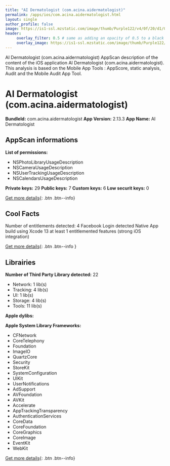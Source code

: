 ```yaml
---
title: "AI Dermatologist (com.acina.aidermatologist)"
permalink: /apps/ios/com.acina.aidermatologist.html
layout: single
author_profile: false
image: https://is1-ssl.mzstatic.com/image/thumb/Purple122/v4/0f/20/d1/0f20d151-2552-f853-700e-493947dfa048/AppIcon-0-0-1x_U007emarketing-0-0-0-5-0-0-sRGB-0-0-0-GLES2_U002c0-512MB-85-220-0-0.png/512x512bb.jpg
header: 
     overlay_filter: 0.5 # same as adding an opacity of 0.5 to a black background
     overlay_image: https://is1-ssl.mzstatic.com/image/thumb/Purple122/v4/0f/20/d1/0f20d151-2552-f853-700e-493947dfa048/AppIcon-0-0-1x_U007emarketing-0-0-0-5-0-0-sRGB-0-0-0-GLES2_U002c0-512MB-85-220-0-0.png/512x512bb.jpg
---
```

AI Dermatologist (com.acina.aidermatologist) AppScan description of the content of the iOS application AI Dermatologist (com.acina.aidermatologist). This analysis is based on the Mobile App Tools : AppScore, static analysis, Audit and the Mobile Audit App Tool.

# AI Dermatologist (com.acina.aidermatologist)

**BundleId:** com.acina.aidermatologist
**App Version:** 2.13.3
**App Name:** AI Dermatologist


## AppScan informations 

**List of permissions:** 
- NSPhotoLibraryUsageDescription
- NSCameraUsageDescription
- NSUserTrackingUsageDescription
- NSCalendarsUsageDescription
  
  
**Private keys:** 29
**Public keys:** 7
**Custom keys:** 6
**Low securit keys:** 0
  
[Get more details](/pricing.html){: .btn .btn--info}

## Cool Facts

Number of entitlements detected: 4
Facebook Login detected
Native App
build using Xcode 13
at least 1 entitlemented features (strong iOS integration)
  
[Get more details](/pricing.html){: .btn .btn--info }

## Librairies 
**Number of Third Party Library detected:** 22
- Network: 1 lib(s)
- Tracking: 4 lib(s)
- UI: 1 lib(s)
- Storage: 4 lib(s)
- Tools: 11 lib(s)


**Apple dylibs:**


**Apple System Library Frameworks:**
- CFNetwork
- CoreTelephony
- Foundation
- ImageIO
- QuartzCore
- Security
- StoreKit
- SystemConfiguration
- UIKit
- UserNotifications
- AdSupport
- AVFoundation
- AVKit
- Accelerate
- AppTrackingTransparency
- AuthenticationServices
- CoreData
- CoreFoundation
- CoreGraphics
- CoreImage
- EventKit
- WebKit


  
[Get more details](/pricing.html){: .btn .btn--info}

